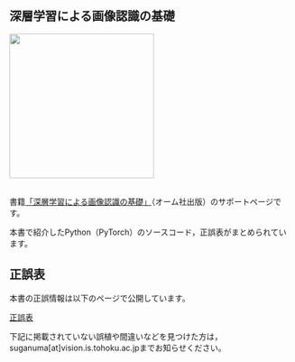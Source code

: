 ## 深層学習による画像認識の基礎

<img src="https://github.com/sg-nm/image-recognition/assets/17783053/41eab885-dc9f-49f7-8449-fc84010576fc" width="256px"><br><br>


書籍[「深層学習による画像認識の基礎」](https://www.ohmsha.co.jp/book/9784274231841/)（オーム社出版）のサポートページです。

本書で紹介したPython（PyTorch）のソースコード，正誤表がまとめられています。


## 正誤表

本書の正誤情報は以下のページで公開しています。

[正誤表](https://github.com/sg-nm/image-recognition/wiki/Errata)

下記に掲載されていない誤植や間違いなどを見つけた方は，suganuma[at]vision.is.tohoku.ac.jpまでお知らせください。
